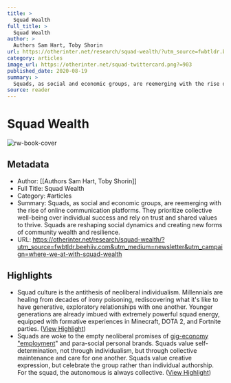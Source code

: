 ```yaml
---
title: >
  Squad Wealth
full_title: >
  Squad Wealth
author: >
  Authors Sam Hart, Toby Shorin
url: https://otherinter.net/research/squad-wealth/?utm_source=fwbtldr.beehiiv.com&utm_medium=newsletter&utm_campaign=where-we-at-with-squad-wealth
category: articles
image_url: https://otherinter.net/squad-twittercard.png?=903
published_date: 2020-08-19
summary: >
  Squads, as social and economic groups, are reemerging with the rise of online communication platforms. They prioritize collective well-being over individual success and rely on trust and shared values to thrive. Squads are reshaping social dynamics and creating new forms of community wealth and resilience.
source: reader
---
```

# Squad Wealth

![rw-book-cover](https://otherinter.net/squad-twittercard.png?=903)

## Metadata
- Author: [[Authors Sam Hart, Toby Shorin]]
- Full Title: Squad Wealth
- Category: #articles
- Summary: Squads, as social and economic groups, are reemerging with the rise of online communication platforms. They prioritize collective well-being over individual success and rely on trust and shared values to thrive. Squads are reshaping social dynamics and creating new forms of community wealth and resilience.
- URL: https://otherinter.net/research/squad-wealth/?utm_source=fwbtldr.beehiiv.com&utm_medium=newsletter&utm_campaign=where-we-at-with-squad-wealth

## Highlights
- Squad culture is the antithesis of neoliberal individualism. Millennials are healing from decades of irony poisoning, rediscovering what it's like to have generative, exploratory relationships with one another. Younger generations are already imbued with extremely powerful squad energy, equipped with formative experiences in Minecraft, DOTA 2, and Fortnite parties. ([View Highlight](https://read.readwise.io/read/01j16343pw7z7prktdk9gmb2gr))
- Squads are woke to the empty neoliberal promises of [gig-economy "employment](https://onezero.medium.com/the-gig-economy-is-failing-say-hello-to-the-hustle-economy-13ae3aa91954)" and para-social personal brands. Squads value self-determination, not through individualism, but through collective maintenance and care for one another. Squads value creative expression, but celebrate the group rather than individual authorship. For the squad, the autonomous is always collective. ([View Highlight](https://read.readwise.io/read/01j163gfa6377msynrgqwe5z0r))


